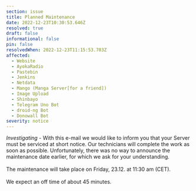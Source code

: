```yaml
---
section: issue
title: Planned Maintenance
date: 2022-12-23T10:30:53.646Z
resolved: true
draft: false
informational: false
pin: false
resolvedWhen: 2022-12-23T11:15:53.703Z
affected:
  - Website
  - AyokaRadio
  - Pastebin
  - Jenkins
  - Netdata
  - Mango (Manga Server[for a friend])
  - Image Upload
  - Shinbayo
  - Telegram Uno Bot
  - droid-ng Bot
  - Donowall Bot
severity: notice
---
```

*Investigating* - With this e-mail we would like to inform you that your Server must be serviced at short notice. Our technicians will complete the work as soon as possible. Unfortunately, there was no way to announce the maintenance date earlier, for which we ask for your understanding.\
\
The maintenance will take place on Friday, 23.12. at 11:30 am (CET).\
\
We expect an off time of about 45 minutes.